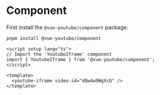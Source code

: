# Component

First install the `@vue-youtube/component` package:

```shell
pnpm install @vue-youtube/component
```

```vue
<script setup lang="ts">
// Import the 'YoutubeIframe' component
import { YoutubeIframe } from '@vue-youtube/component';
</script>

<template>
  <youtube-iframe video-id="dQw4w9WgXcQ" />
</template>
```